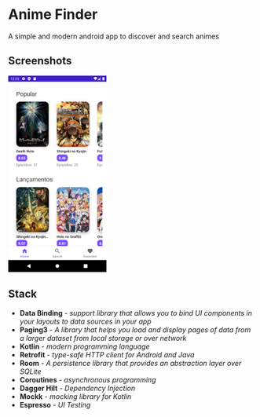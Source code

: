 # Anime Finder
A simple and modern android app to discover and search animes

## Screenshots
<img src="/screenshots/screenshot1.png" width="200">

## Stack
- **Data Binding** - _support library that allows you to bind UI components in your layouts to data sources in your app_
- **Paging3** - _A library that helps you load and display pages of data from a larger dataset from local storage or over network_
- **Kotlin** - _modern programming language_
- **Retrofit** - _type-safe HTTP client for Android and Java_
- **Room** - _A persistence library that provides an abstraction layer over SQLite_
- **Coroutines** - _asynchronous programming_
- **Dagger Hilt** - _Dependency Injection_
- **Mockk** - _mocking library for Kotlin_
- **Espresso** - _UI Testing_
